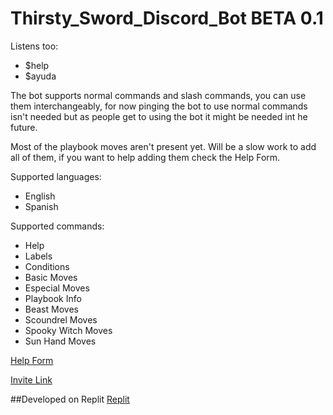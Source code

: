 # Thirsty_Sword_Discord_Bot BETA 0.1

Listens too:
- $help 
- $ayuda

The bot supports normal commands and slash commands, you can use them interchangeably, for now pinging the bot to use normal commands isn't needed but as people get to using the bot it might be needed int he future.  

Most of the playbook moves aren't present yet. Will be a slow work to add all of them, if you want to help adding them check the Help Form.

Supported languages:
- English
- Spanish

Supported commands:
- Help
- Labels
- Conditions
- Basic Moves
- Especial Moves
- Playbook Info
- Beast Moves
- Scoundrel Moves
- Spooky Witch Moves
- Sun Hand Moves


[Help Form](https://forms.gle/nM5vgj1vWanFHpm59)

[Invite Link](https://discord.com/api/oauth2/authorize?client_id=1023752228005224458&permissions=2147698688&scope=bot)

##Developed on Replit
[Replit](https://replit.com)

